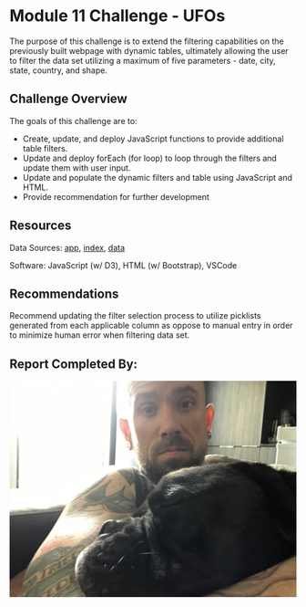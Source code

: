 # Module 11 Challenge - UFOs

The purpose of this challenge is to extend the filtering capabilities on the previously built webpage with dynamic tables, ultimately allowing the user to filter the data set utilizing a maximum of five parameters - date, city, state, country, and shape.

## Challenge Overview

The goals of this challenge are to:

- Create, update, and deploy JavaScript functions to provide additional table filters.
- Update and deploy forEach (for loop) to loop through the filters and update them with user input.
- Update and populate the dynamic filters and table using JavaScript and HTML.
- Provide recommendation for further development

## Resources
Data Sources: [app](static/js/app.js), [index](index.html), [data](static/js/data.js)

Software: JavaScript (w/ D3), HTML (w/ Bootstrap), VSCode

## Recommendations

Recommend updating the filter selection process to utilize picklists generated from each applicable column as oppose to manual entry in order to minimize human error when filtering data set.

## Report Completed By:
![](static/images/Sal.jpg)
